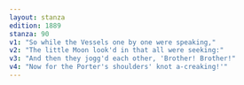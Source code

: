 ```yaml
---
layout: stanza
edition: 1889
stanza: 90
v1: "So while the Vessels one by one were speaking,"
v2: "The little Moon look'd in that all were seeking:"
v3: "And then they jogg'd each other, 'Brother! Brother!"
v4: "Now for the Porter's shoulders' knot a-creaking!'"
---
```

